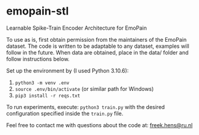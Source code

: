 # emopain-stl
Learnable Spike-Train Encoder Architecture for EmoPain

To use as is, first obtain permission from the maintainers of the EmoPain dataset. The code is written to be adaptable to any dataset, examples will follow in the future. When data are obtained, place in the data/ folder and follow instructions below. 

Set up the environment by (I used Python 3.10.6): 
1. `python3 -m venv .env`
2. `source .env/bin/activate` (or similar path for Windows)
3. `pip3 install -r reqs.txt`

To run experiments, execute: `python3 train.py` with the desired configuration specified inside the `train.py` file.

Feel free to contact me with questions about the code at: freek.hens@ru.nl

